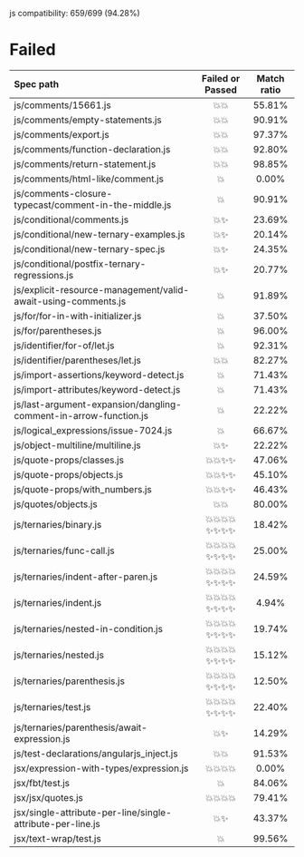 js compatibility: 659/699 (94.28%)

# Failed

| Spec path | Failed or Passed | Match ratio |
| :-------- | :--------------: | :---------: |
| js/comments/15661.js | 💥💥 | 55.81% |
| js/comments/empty-statements.js | 💥💥 | 90.91% |
| js/comments/export.js | 💥💥 | 97.37% |
| js/comments/function-declaration.js | 💥💥 | 92.80% |
| js/comments/return-statement.js | 💥💥 | 98.85% |
| js/comments/html-like/comment.js | 💥 | 0.00% |
| js/comments-closure-typecast/comment-in-the-middle.js | 💥 | 90.91% |
| js/conditional/comments.js | 💥✨ | 23.69% |
| js/conditional/new-ternary-examples.js | 💥✨ | 20.14% |
| js/conditional/new-ternary-spec.js | 💥✨ | 24.35% |
| js/conditional/postfix-ternary-regressions.js | 💥✨ | 20.77% |
| js/explicit-resource-management/valid-await-using-comments.js | 💥 | 91.89% |
| js/for/for-in-with-initializer.js | 💥 | 37.50% |
| js/for/parentheses.js | 💥 | 96.00% |
| js/identifier/for-of/let.js | 💥 | 92.31% |
| js/identifier/parentheses/let.js | 💥💥 | 82.27% |
| js/import-assertions/keyword-detect.js | 💥 | 71.43% |
| js/import-attributes/keyword-detect.js | 💥 | 71.43% |
| js/last-argument-expansion/dangling-comment-in-arrow-function.js | 💥 | 22.22% |
| js/logical_expressions/issue-7024.js | 💥 | 66.67% |
| js/object-multiline/multiline.js | 💥✨ | 22.22% |
| js/quote-props/classes.js | 💥💥✨✨ | 47.06% |
| js/quote-props/objects.js | 💥💥✨✨ | 45.10% |
| js/quote-props/with_numbers.js | 💥💥✨✨ | 46.43% |
| js/quotes/objects.js | 💥💥 | 80.00% |
| js/ternaries/binary.js | 💥💥💥💥✨✨✨✨ | 18.42% |
| js/ternaries/func-call.js | 💥💥💥💥✨✨✨✨ | 25.00% |
| js/ternaries/indent-after-paren.js | 💥💥💥💥✨✨✨✨ | 24.59% |
| js/ternaries/indent.js | 💥💥💥💥✨✨✨✨ | 4.94% |
| js/ternaries/nested-in-condition.js | 💥💥💥💥✨✨✨✨ | 19.74% |
| js/ternaries/nested.js | 💥💥💥💥✨✨✨✨ | 15.12% |
| js/ternaries/parenthesis.js | 💥💥💥💥✨✨✨✨ | 12.50% |
| js/ternaries/test.js | 💥💥💥💥✨✨✨✨ | 22.40% |
| js/ternaries/parenthesis/await-expression.js | 💥✨ | 14.29% |
| js/test-declarations/angularjs_inject.js | 💥💥 | 91.53% |
| jsx/expression-with-types/expression.js | 💥💥💥💥 | 0.00% |
| jsx/fbt/test.js | 💥 | 84.06% |
| jsx/jsx/quotes.js | 💥💥💥💥 | 79.41% |
| jsx/single-attribute-per-line/single-attribute-per-line.js | 💥✨ | 43.37% |
| jsx/text-wrap/test.js | 💥 | 99.56% |
